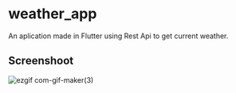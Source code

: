 # weather_app
An aplication made in Flutter using Rest Api to get current weather.

## Screenshoot


![ezgif com-gif-maker(3)](https://user-images.githubusercontent.com/109788736/193789487-dea80ec3-0920-43f8-b9ff-750daffcbbbc.gif)
